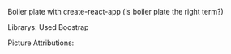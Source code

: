 Boiler plate with create-react-app (is boiler plate the right term?)

Librarys:
Used Boostrap


Picture Attributions: